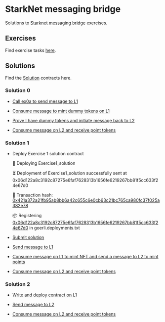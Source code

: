 # StarkNet messaging bridge

Solutions to [Starknet messaging bridge](https://github.com/0xSachinK/starknet-messaging-bridge) exercises.

## Exercises

Find exercise tasks [here](https://github.com/starknet-edu/starknet-messaging-bridge#tasks-list).

## Solutions

Find the [Solution](https://github.com/0xSachinK/starknet-messaging-bridge/tree/main/contracts/Solutions) contracts here.

### Solution 0

- [Call ex0a to send message to L1](https://goerli.voyager.online/tx/0x5829a504dff489a1f7ad7cd7ae2bc1ef479bcb70c0312d64d353c11a42ebcb4)

- [Consume message to mint dummy tokens on L1](https://goerli.etherscan.io/tx/0x38982c605c8a8f89e72659cbaa0249c30f23129520fe2104effe8db2bc1de187)

- [Prove I have dummy tokens and initiate message back to L2](https://goerli.etherscan.io/tx/0xf21007ba46cab83b030e01c85dd62cf00aac8afcd0dce7def4e0d25a6b1d8e51)

- [Consume message on L2 and receive point tokens]()


### Solution 1

- Deploy Exercise 1 solution contract

    🚀 Deploying Exercise1_solution

    ⏳ ️Deployment of Exercise1_solution successfully sent at 0x06d122a8c3192c87275e6faf7628313b1656fe6219267bb81f5cc633f24e67d0

    🧾 Transaction hash: [0x421a372a21fb95ab8bb6a42c655c6e0cb63c21bc765ca980fc37f025a382e78](https://goerli.voyager.online/tx/0x421a372a21fb95ab8bb6a42c655c6e0cb63c21bc765ca980fc37f025a382e78)

    📦 Registering [0x06d122a8c3192c87275e6faf7628313b1656fe6219267bb81f5cc633f24e67d0](https://goerli.voyager.online/contract/0x06d122a8c3192c87275e6faf7628313b1656fe6219267bb81f5cc633f24e67d0) in goerli.deployments.txt

- [Submit solution](https://goerli.voyager.online/tx/0x58e36937ba59241d79ad875ba9a6d3678c7126bb93f1d1edaeb6310a54aa25b)

- [Send message to L1](https://goerli.voyager.online/tx/0x3e409c225b82257561dcd4a1347694a8a1d2e38fb975442abe6f2c3f08d6c90)

- [Consume message on L1 to mint NFT and send a message to L2 to mint points](https://goerli.etherscan.io/tx/0xdc5674f0414e3a7187c9715c867147c2e06bf4c4ded325216d01e918727281aa)

- [Consume message on L2 and receive point tokens](https://goerli.voyager.online/tx/0xccacffff36905d2904bacbb9473e8992147454587d95e531d8716e02471530#overview)

### Solution 2

- [Write and deploy contract on L1](https://goerli.etherscan.io/tx/0xab5b56436ba3c5db013f6df98c0e683f14aae67f027ca7bb6af9d2e923d0e7fa)

- [Send message to L2](https://goerli.etherscan.io/tx/0xd2030032642b99a692e67894407d3c85556403cae4e4bebaa60b403e83669fdc)

- [Consume message on L2 and receive point tokens]()
